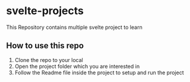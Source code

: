 # svelte-projects

This Repository contains multiple svelte project to learn

## How to use this repo

1. Clone the repo to your local
2. Open the project folder which you are interested in
3. Follow the Readme file inside the project to setup and run the project
